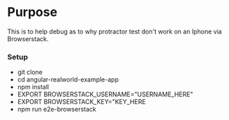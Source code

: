 # Purpose

This is to help debug as to why protractor test don't work on an Iphone via Browserstack.

### Setup

- git clone
- cd angular-realworld-example-app
- npm install
- EXPORT BROWSERSTACK_USERNAME="USERNAME_HERE"
- EXPORT BROWSERSTACK_KEY="KEY_HERE
- npm run e2e-browserstack
